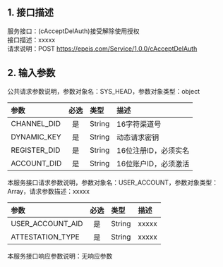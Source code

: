 ## 1. 接口描述  
服务接口：(cAcceptDelAuth)接受解除使用授权  
接口描述：xxxxx  
请求说明：POST https://epeis.com/Service/1.0.0/cAcceptDelAuth  
  
## 2. 输入参数  
公共请求参数说明，参数对象名：SYS_HEAD，参数对象类型：object  

| 参数              | 必选 | 类型     | 描述             |  
| :-----------------|:----:|:-------- | :----------------|  
| CHANNEL_DID       |  是  | String   | 16字符渠道号 |  
| DYNAMIC_KEY       |  是  | String   | 动态请求密钥 |  
| REGISTER_DID      |  是  | String   | 16位注册ID，必须实名 |  
| ACCOUNT_DID       |  是  | String   | 16位账户ID，必须激活 |  

本服务接口请求参数说明，参数对象名：USER_ACCOUNT，参数对象类型：Array，请求参数描述：xxxxx  

| 参数             | 必选 | 类型     | 描述             |  
| :----------------|:----:|:-------- | :--------------- |  
| USER_ACCOUNT_AID |  是  | String   | xxxxx |  
| ATTESTATION_TYPE |  是  | String   | xxxxx |  
本服务接口响应参数说明：无响应参数  
